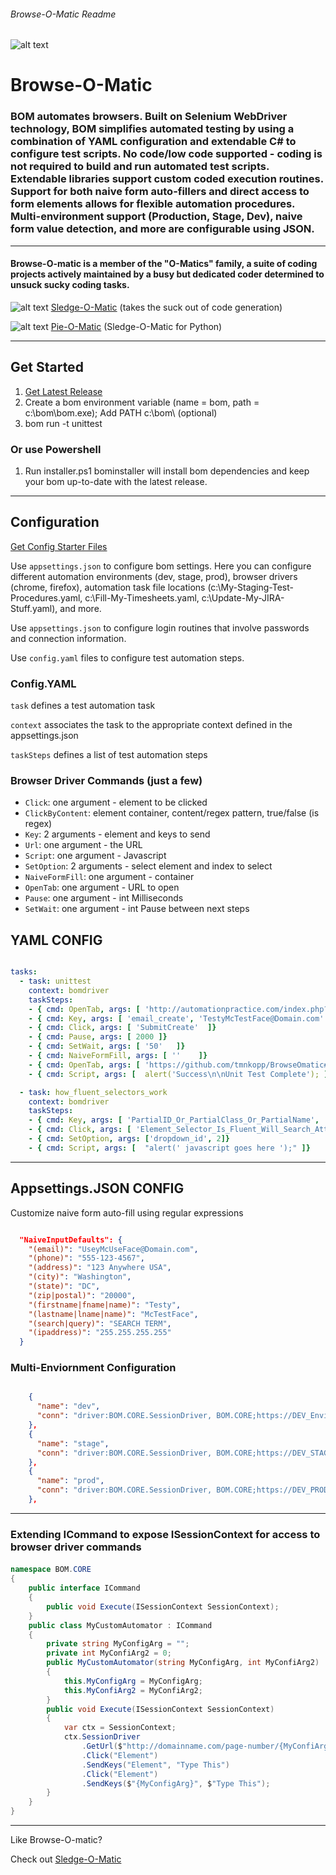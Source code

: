  
###### Browse-O-Matic Readme 
![alt text](https://the80port.com/cdn/logos/som75-4.png "bom") 
# Browse-O-Matic 
### BOM automates browsers. Built on Selenium WebDriver technology, BOM simplifies automated testing by using a combination of YAML configuration and extendable C# to configure test scripts. No code/low code supported - coding is not required to build and run automated test scripts. Extendable libraries support custom coded execution routines. Support for both naive form auto-fillers and direct access to form elements allows for flexible automation procedures. Multi-environment support (Production, Stage, Dev), naive form value detection, and more are configurable using JSON.  

***

#### Browse-O-matic is a member of the "O-Matics" family, a suite of coding projects actively maintained by a busy but dedicated coder determined to unsuck sucky coding tasks.  

![alt text](https://the80port.com/cdn/logos/som.png "som") [Sledge-O-Matic](https://github.com/tmnkopp/sledgeomatic) (takes the suck out of code generation) 

![alt text](https://the80port.com/cdn/logos/som4.png "som") [Pie-O-Matic](https://github.com/tmnkopp/PieOMatic) (Sledge-O-Matic for Python) 

***
## Get Started

1. [Get Latest Release](https://github.com/tmnkopp/BrowseOmatic/releases)
2. Create a bom environment variable (name = bom, path = c:\bom\bom.exe); Add PATH c:\bom\ (optional)
3. bom run -t unittest

### Or use Powershell

1. Run installer.ps1
bominstaller will install bom dependencies and keep your bom up-to-date with the latest release.


***
## Configuration

[Get Config Starter Files](https://github.com/tmnkopp/BrowseOmatic/releases)

Use `appsettings.json` to configure bom settings. Here you can configure different automation environments (dev, stage, prod), browser drivers (chrome, firefox), automation task file locations (c:\My-Staging-Test-Procedures.yaml, c:\Fill-My-Timesheets.yaml, c:\Update-My-JIRA-Stuff.yaml), and more. 

Use `appsettings.json` to configure login routines that involve passwords and connection information.  

Use `config.yaml` files to configure test automation steps.

### Config.YAML 


`task` defines a test automation task 

`context` associates the task to the appropriate context defined in the appsettings.json 

`taskSteps` defines a list of test automation steps
 
 
### Browser Driver Commands (just a few)

- `Click`: one argument - element to be clicked
- `ClickByContent`: element container, content/regex pattern, true/false (is regex)
- `Key`: 2 arguments - element and keys to send
- `Url`: one argument - the URL
- `Script`: one argument - Javascript
- `SetOption`: 2 arguments - select element and index to select 
- `NaiveFormFill`: one argument - container
- `OpenTab`: one argument - URL to open
- `Pause`: one argument - int Milliseconds  
- `SetWait`: one argument - int Pause between next steps


## YAML CONFIG

``` yaml

tasks:
  - task: unittest
    context: bomdriver
    taskSteps:   
    - { cmd: OpenTab, args: [ 'http://automationpractice.com/index.php?controller=authentication&back=identity'  ]}
    - { cmd: Key, args: [ 'email_create', 'TestyMcTestFace@Domain.com'  ]}
    - { cmd: Click, args: [ 'SubmitCreate'  ]}
    - { cmd: Pause, args: [ 2000 ]}
    - { cmd: SetWait, args: [ '50'   ]}
    - { cmd: NaiveFormFill, args: [ ''    ]}
    - { cmd: OpenTab, args: [ 'https://github.com/tmnkopp/BrowseOmatic#browse-o-matic-readme']}
    - { cmd: Script, args: [  alert('Success\n\nUnit Test Complete'); ]}

```


``` yaml
  - task: how_fluent_selectors_work
    context: bomdriver
    taskSteps:    
    - { cmd: Key, args: [ 'PartialID_Or_PartialClass_Or_PartialName', 'My Input Text' ]}
    - { cmd: Click, args: [ 'Element_Selector_Is_Fluent_Will_Search_Attributes_For_Best_Match' ]}   
    - { cmd: SetOption, args: ['dropdown_id', 2]}
    - { cmd: Script, args: [  "alert(' javascript goes here ');" ]} 
```
***


## Appsettings.JSON CONFIG

Customize naive form auto-fill using regular expressions

``` json

  "NaiveInputDefaults": {
    "(email)": "UseyMcUseFace@Domain.com",
    "(phone)": "555-123-4567",
    "(address)": "123 Anywhere USA",
    "(city)": "Washington",
    "(state)": "DC",
    "(zip|postal)": "20000",
    "(firstname|fname|name)": "Testy",
    "(lastname|lname|name)": "McTestFace",
    "(search|query)": "SEARCH TERM",
    "(ipaddress)": "255.255.255.255"
  }

```
### Multi-Enviornment Configuration

``` json

    {
      "name": "dev",
      "conn": "driver:BOM.CORE.SessionDriver, BOM.CORE;https://DEV_Enviornment.com/;s:UserName,MyLogin;s:Password,MyLogin;c:LoginButton;"
    },
    {
      "name": "stage",
      "conn": "driver:BOM.CORE.SessionDriver, BOM.CORE;https://DEV_STAGE.com/;s:UserName,MyLogin;s:Password,MyLogin;c:LoginButton;"
    },
    {
      "name": "prod",
      "conn": "driver:BOM.CORE.SessionDriver, BOM.CORE;https://DEV_PRODUCTION.com/;s:UserName,MyLogin;s:Password,MyLogin;c:LoginButton;"
    },

```
***
###   Extending ICommand to expose ISessionContext for access to browser driver commands

#### 
#### 
``` csharp
namespace BOM.CORE
{
    public interface ICommand
    {
        public void Execute(ISessionContext SessionContext);
    }
    public class MyCustomAutomator : ICommand
    {
        private string MyConfigArg = "";
        private int MyConfiArg2 = 0;
        public MyCustomAutomator(string MyConfigArg, int MyConfiArg2)
        {
            this.MyConfigArg = MyConfigArg;
            this.MyConfiArg2 = MyConfiArg2;
        }
        public void Execute(ISessionContext SessionContext)
        {
            var ctx = SessionContext;
            ctx.SessionDriver
                .GetUrl($"http://domainname.com/page-number/{MyConfiArg2.ToString()}")
                .Click("Element")
                .SendKeys("Element", "Type This") 
                .Click("Element")
                .SendKeys($"{MyConfigArg}", $"Type This"); 
        }
    }
}
```


***

Like Browse-O-matic? 

Check out [Sledge-O-Matic](https://github.com/tmnkopp/sledgeomatic)


 
